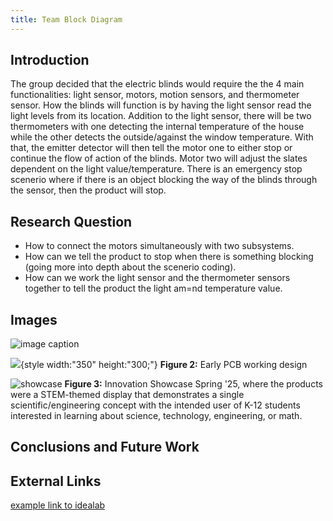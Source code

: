 ```yaml
---
title: Team Block Diagram
---
```


## Introduction

The group decided that the electric blinds would require the the 4 main functionalities: light sensor, motors, motion sensors, and thermometer sensor. How the blinds will function is by having the light sensor read the light levels from its location. Addition to the light sensor, there will be two thermometers with one detecting the internal temperature of the house while the other detects the outside/against the window temperature. With that, the emitter detector will then tell the motor one to either stop or continue the flow of action of the blinds. Motor two will adjust the slates dependent on the light value/temperature. There is an emergency stop scenerio where if there is an object blocking the way of the blinds through the sensor, then the product will stop. 

## Research Question

* How to connect the motors simultaneously with two subsystems.
* How can we tell the product to stop when there is something blocking (going more into depth about the scenerio coding).
* How can we work the light sensor and the thermometer sensors together to tell the product the light am=nd temperature value.

## Images

![image caption](https://idealab.asu.edu/assets/images/research/jumper1.png)

![](Image01.jpg){style width:"350" height:"300;"}
**Figure 2:** Early PCB working design


![showcase](ImageShowcase.png)
**Figure 3:** Innovation Showcase Spring '25, where the products were a STEM-themed display that demonstrates a single scientific/engineering concept with the intended user of K-12 students interested in learning about science, technology, engineering, or math.


## Conclusions and Future Work



## External Links

[example link to idealab](https://idealab.asu.edu)

